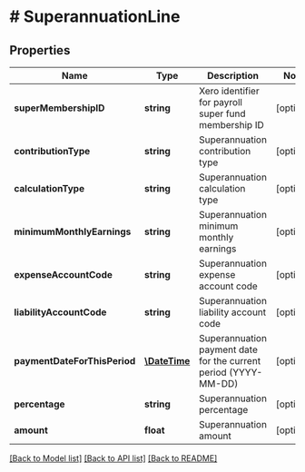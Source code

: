 # # SuperannuationLine

## Properties

Name | Type | Description | Notes
------------ | ------------- | ------------- | -------------
**superMembershipID** | **string** | Xero identifier for payroll super fund membership ID | [optional] 
**contributionType** | **string** | Superannuation contribution type | [optional] 
**calculationType** | **string** | Superannuation calculation type | [optional] 
**minimumMonthlyEarnings** | **string** | Superannuation minimum monthly earnings | [optional] 
**expenseAccountCode** | **string** | Superannuation expense account code | [optional] 
**liabilityAccountCode** | **string** | Superannuation liability account code | [optional] 
**paymentDateForThisPeriod** | [**\DateTime**](\DateTime.md) | Superannuation payment date for the current period (YYYY-MM-DD) | [optional] 
**percentage** | **string** | Superannuation percentage | [optional] 
**amount** | **float** | Superannuation amount | [optional] 

[[Back to Model list]](../../README.md#documentation-for-models) [[Back to API list]](../../README.md#documentation-for-api-endpoints) [[Back to README]](../../README.md)


